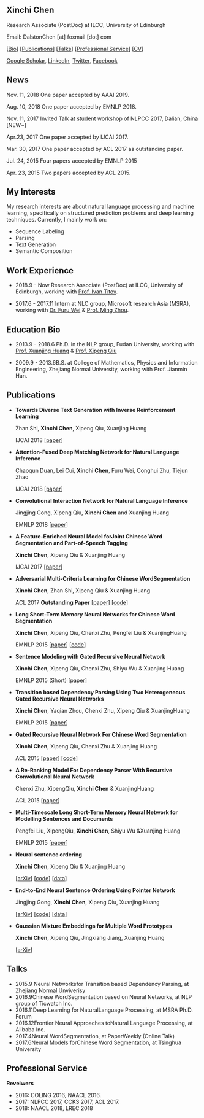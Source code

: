 ## Xinchi Chen

Research Associate (PostDoc) at ILCC, University of Edinburgh

Email: DalstonChen [at] foxmail [dot] com

[[Bio](#short-bio)]&nbsp;[[Publications](#publications)]&nbsp;[[Talks](#talks)]&nbsp;[[Professional Service](#professional-service)]&nbsp;[[CV](xinchi_cv.pdf)]

[Google Scholar](https://scholar.google.com/citations?user=fPLNGx4AAAAJ&hl=zh-CN), [LinkedIn](https://www.linkedin.com/in/xinchi-chen-b1997bb1/), [Twitter](https://twitter.com/dalstonchen), [Facebook](https://www.facebook.com/dalston.chen)

## News

Nov. 11, 2018 One paper accepted by AAAI 2019.

Aug. 10, 2018 One paper accepted by EMNLP 2018.

Nov. 11, 2017	Invited Talk at student workshop of NLPCC 2017, Dalian, China [NEW~]

Apr.23, 2017		One paper accepted by IJCAI 2017.

Mar. 30, 2017	One paper accepted by ACL 2017 as outstanding paper.

Jul. 24, 2015		Four papers accepted by EMNLP 2015 

Apr. 23, 2015	Two papers accepted by ACL 2015.



## My Interests

My research interests are about natural language processing and machine learning, specifically on structured prediction problems and deep learning techniques. Currently, I mainly work on:

- Sequence Labeling
- Parsing
- Text Generation
- Semantic Composition

## Work Experience

- 2018.9 - Now Research Associate (PostDoc) at ILCC, University of Edinburgh, working with [Prof. Ivan Titov](http://ivan-titov.org/).

- 2017.6 - 2017.11 Intern at NLC group, Microsoft research Asia (MSRA), working with [Dr. Furu Wei](http://mindio.net/) & [Prof. Ming Zhou](https://www.microsoft.com/en-us/research/people/mingzhou/).

## Education Bio

- 2013.9 - 2018.6		Ph.D. in the NLP group, Fudan University, working with [Prof. Xuanjing Huang](http://nlp.fudan.edu.cn/xjhuang/) & [Prof. Xipeng Qiu](http://nlp.fudan.edu.cn/xpqiu/en.html)

- 2009.9 - 2013.6B.S. at College of Mathematics, Physics and Information Engineering, Zhejiang Normal University, working with Prof. Jianmin Han.

## Publications

- **Towards Diverse Text Generation with Inverse Reinforcement Learning**

  Zhan Shi, **Xinchi Chen**, Xipeng Qiu, Xuanjing Huang
  
  IJCAI 2018&nbsp;[[paper](https://www.ijcai.org/proceedings/2018/0606.pdf)]
  
- **Attention-Fused Deep Matching Network for Natural Language Inference**

  Chaoqun Duan, Lei Cui, **Xinchi Chen**, Furu Wei, Conghui Zhu, Tiejun Zhao
  
  IJCAI 2018&nbsp;[[paper](https://www.ijcai.org/proceedings/2018/0561.pdf)]
  
- **Convolutional Interaction Network for Natural Language Inference**

  Jingjing Gong, Xipeng Qiu, **Xinchi Chen** and Xuanjing Huang
  
  EMNLP 2018&nbsp;[[paper](http://aclweb.org/anthology/D18-1186)] 
  
- **A Feature-Enriched Neural Model forJoint Chinese Word Segmentation and Part-of-Speech Tagging**

  **Xinchi Chen**, Xipeng Qiu & Xuanjing Huang 

  IJCAI 2017&nbsp;[[paper](https://www.ijcai.org/proceedings/2017/0553.pdf)]

- **Adversarial Multi-Criteria Learning for Chinese WordSegmentation**

  **Xinchi Chen**, Zhan Shi, Xipeng Qiu & Xuanjing Huang 

  ACL 2017 **Outstanding Paper**&nbsp;[[paper](http://www.aclweb.org/anthology/P17-1110)]&nbsp;[[code](https://github.com/FudanNLP/adversarial-multi-criteria-learning-for-CWS)]

- **Long Short-Term Memory Neural Networks for Chinese Word Segmentation**

  **Xinchi Chen**, Xipeng Qiu, Chenxi Zhu, Pengfei Liu & XuanjingHuang 

  EMNLP 2015&nbsp;[[paper](https://aclanthology.info/pdf/D/D15/D15-1141.pdf)]&nbsp;[[code](https://github.com/FudanNLP/CWS_LSTM)]

- **Sentence Modeling with Gated Recursive Neural Network**

  **Xinchi Chen**, Xipeng Qiu, Chenxi Zhu, Shiyu Wu & Xuanjing Huang

  EMNLP 2015 (Short)&nbsp;[[paper](http://www.aclweb.org/anthology/D15-1092)]

- **Transition based Dependency Parsing Using Two Heterogeneous Gated Recursive Neural Networks**

  **Xinchi Chen**, Yaqian Zhou, Chenxi Zhu, Xipeng Qiu & XuanjingHuang

  EMNLP 2015&nbsp;[[paper](http://www.aclweb.org/anthology/D15-1215)]

- **Gated Recursive Neural Network For Chinese Word Segmentation**

  **Xinchi Chen**, Xipeng Qiu, Chenxi Zhu & Xuanjing Huang

  ACL 2015&nbsp;[[paper](http://www.aclweb.org/anthology/P15-1168)]&nbsp;[[code](https://github.com/FudanNLP/CWS_GatedRNN)]

- **A Re-Ranking Model For Dependency Parser With Recursive Convolutional Neural Network**

  Chenxi Zhu, XipengQiu, **Xinchi Chen** & XuanjingHuang

  ACL 2015&nbsp;[[paper](http://www.aclweb.org/anthology/P15-1112)]

- **Multi-Timescale Long Short-Term Memory Neural Network for Modelling Sentences and Documents**

  Pengfei Liu, XipengQiu, **Xinchi Chen**, Shiyu Wu &Xuanjing Huang

  EMNLP 2015&nbsp;[[paper](https://www.aclweb.org/anthology/D/D15/D15-1280.pdf)]

- **Neural sentence ordering**

  **Xinchi Chen**, Xipeng Qiu & Xuanjing Huang

  [[arXiv](https://arxiv.org/pdf/1607.06952.pdf)]&nbsp;[[code](https://github.com/FudanNLP/NeuralSentenceOrdering)]&nbsp;[[data](https://drive.google.com/drive/folders/0B-mnK8kniGAiNVB6WTQ4bmdyamc)]

- **End-to-End Neural Sentence Ordering Using Pointer Network**

  Jingjing Gong, **Xinchi Chen**, Xipeng Qiu, Xuanjing Huang

  [[arXiv](https://arxiv.org/pdf/1611.04953.pdf)]&nbsp;[[code](https://github.com/JerrikEph/SentenceOrdering_PTR)]&nbsp;[[data](https://drive.google.com/drive/folders/0B-mnK8kniGAiNVB6WTQ4bmdyamc)]

- **Gaussian Mixture Embeddings for Multiple Word Prototypes**

  **Xinchi Chen**, Xipeng Qiu, Jingxiang Jiang, Xuanjing Huang

  [[arXiv](https://arxiv.org/pdf/1511.06246.pdf)]

## Talks

- 2015.9	Neural Networksfor Transition based Dependency Parsing, at Zhejiang Normal Unviverisy
- 2016.9Chinese WordSegmentation based on Neural Networks, at NLP group of Ticwatch Inc.
- 2016.11Deep Learning for NaturalLanguage Processing, at MSRA Ph.D. Forum
- 2016.12Frontier Neural Approaches toNatural Language Processing, at Alibaba Inc.
- 2017.4Neural WordSegmentation, at PaperWeekly (Online Talk)
- 2017.6Neural Models forChinese Word Segmentation, at Tsinghua University

## Professional Service

**Reveiwers**

 - 2016: COLING 2016, NAACL 2016.
- 2017: NLPCC 2017, CCKS 2017, ACL 2017.
 - 2018: NAACL 2018, LREC 2018

